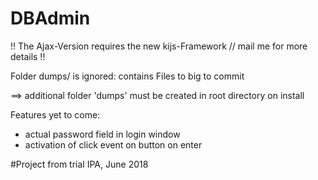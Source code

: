 # DBAdmin

!! The Ajax-Version requires the new kijs-Framework // mail me for more details !!

Folder dumps/ is ignored: contains Files to big to commit

==> additional folder 'dumps' must be created in root directory on install

Features yet to come:

- actual password field in login window
- activation of click event on button on enter

#Project from trial IPA, June 2018
